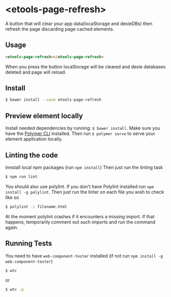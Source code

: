 # \<etools-page-refresh\>

A button that will clear your app data(locaStorage and dexieDBs) then refresh the page discarding page cached elements.

## Usage

```html
<etools-page-refresh></etools-page-refresh>
```

When you press the button locaStorage will be cleared and dexie databases deleted and page will reload.

## Install

```bash
$ bower install --save etools-page-refresh
```

## Preview element locally

Install needed dependencies by running: `$ bower install`.
Make sure you have the [Polymer CLI](https://www.npmjs.com/package/polymer-cli) installed. Then run `$ polymer serve` to serve your element application locally.

## Linting the code

Innstall local npm packages (run `npm install`)
Then just run the linting task

```bash
$ npm run lint
```
You should also use polylint. If you don't have Polylint installed run `npm install -g polylint`.
Then just run the linter on each file you wish to check like so

```bash
$ polylint -i filename.html
```
At the moment polylint crashes if it encounters a missing import. If that happens, temporarily comment out such imports and run the command again.

## Running Tests

You need to have `web-component-tester` installed (if not run `npm install -g web-component-tester`)
```bash
$ wtc
```
or
```bash
$ wtc -p
```
